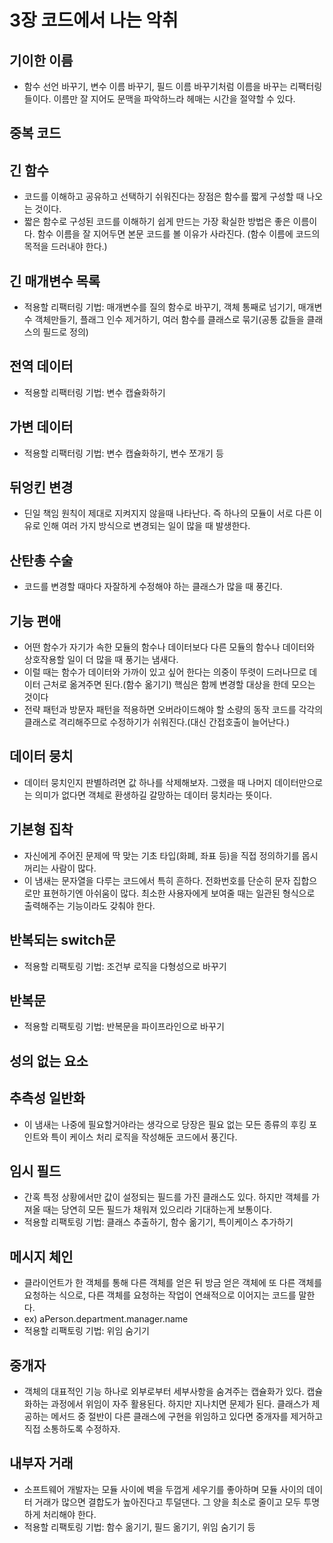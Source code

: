 # 3장 코드에서 나는 악취

## 기이한 이름
- 함수 선언 바꾸기, 변수 이름 바꾸기, 필드 이름 바꾸기처럼 이름을 바꾸는 리팩터링들이다. 이름만 잘 지어도 문맥을 파악하느라 헤매는 시간을 절약할 수 있다.

## 중복 코드

## 긴 함수
- 코드를 이해하고 공유하고 선택하기 쉬워진다는 장점은 함수를 짧게 구성할 때 나오는 것이다.
- 짧은 함수로 구성된 코드를 이해하기 쉽게 만드는 가장 확실한 방법은 좋은 이름이다. 함수 이름을 잘 지어두면 본문 코드를 볼 이유가 사라진다. (함수 이름에 코드의 목적을 드러내야 한다.)

## 긴 매개변수 목록
- 적용할 리팩터링 기법: 매개변수를 질의 함수로 바꾸기, 객체 통째로 넘기기, 매개변수 객체만들기, 플래그 인수 제거하기, 여러 함수를 클래스로 묶기(공통 값들을 클래스의 필드로 정의)

## 전역 데이터
- 적용할 리팩터링 기법: 변수 캡슐화하기

## 가변 데이터
- 적용할 리팩터링 기법: 변수 캡슐화하기, 변수 쪼개기 등

## 뒤엉킨 변경
- 딘일 책임 원칙이 제대로 지켜지지 않을때 나타난다. 즉 하나의 모듈이 서로 다른 이유로 인해 여러 가지 방식으로 변경되는 일이 많을 때 발생한다.

## 산탄총 수술
- 코드를 변경할 때마다 자잘하게 수정해야 하는 클래스가 많을 때 풍긴다.

## 기능 편애
- 어떤 함수가 자기가 속한 모듈의 함수나 데이터보다 다른 모듈의 함수나 데이터와 상호작용할 일이 더 많을 때 풍기는 냄새다.
- 이럴 때는 함수가 데이터와 가까이 있고 싶어 한다는 의중이 뚜렷이 드러나므로 데이터 근처로 옮겨주면 된다.(함수 옮기기) 핵심은 함께 변경할 대상을 한데 모으는 것이다
- 전략 패턴과 방문자 패턴을 적용하면 오버라이드해야 할 소량의 동작 코드를 각각의 클래스로 격리해주므로 수정하기가 쉬워진다.(대신 간접호출이 늘어난다.)

## 데이터 뭉치
- 데이터 뭉치인지 판별하려면 값 하나를 삭제해보자. 그랬을 때 나머지 데이터만으로는 의미가 없다면 객체로 환생하길 갈망하는 데이터 뭉치라는 뜻이다.

## 기본형 집착
- 자신에게 주어진 문제에 딱 맞는 기초 타입(화폐, 좌표 등)을 직접 정의하기를 몹시 꺼리는 사람이 많다.
- 이 냄새는 문자열을 다루는 코드에서 특히 흔하다. 전화번호를 단순히 문자 집합으로만 표현하기엔 아쉬움이 많다. 최소한 사용자에게 보여줄 때는 일관된 형식으로 출력해주는 기능이라도 갖춰야 한다.

## 반복되는 switch문
- 적용할 리팩토링 기법: 조건부 로직을 다형성으로 바꾸기

## 반복문
- 적용할 리팩토링 기법: 반복문을 파이프라인으로 바꾸기

## 성의 없는 요소

## 추측성 일반화
- 이 냄새는 나중에 필요할거야라는 생각으로 당장은 필요 없는 모든 종류의 후킹 포인트와 특이 케이스 처리 로직을 작성해둔 코드에서 풍긴다.

## 임시 필드
- 간혹 특정 상황에서만 값이 설정되는 필드를 가진 클래스도 있다. 하지만 객체를 가져올 때는 당연히 모든 필드가 채워져 있으리라 기대하는게 보통이다.
- 적용할 리팩토링 기법: 클래스 추출하기, 함수 옮기기, 특이케이스 추가하기

## 메시지 체인
- 클라이언트가 한 객체를 통해 다른 객체를 얻은 뒤 방금 얻은 객체에 또 다른 객체를 요청하는 식으로, 다른 객체를 요청하는 작업이 연쇄적으로 이어지는 코드를 말한다.
- ex) aPerson.department.manager.name
- 적용할 리팩토링 기법: 위임 숨기기

## 중개자
- 객체의 대표적인 기능 하나로 외부로부터 세부사항을 숨겨주는 캡슐화가 있다. 캡슐화하는 과정에서 위임이 자주 활용된다. 하지만 지나치면 문제가 된다. 클래스가 제공하는 메서드 중 절반이 다른 클래스에 구현을 위임하고 있다면 중개자를 제거하고 직접 소통하도록 수정하자.

## 내부자 거래
- 소프트웨어 개발자는 모듈 사이에 벽을 두껍게 세우기를 좋아하며 모듈 사이의 데이터 거래가 많으면 결합도가 높아진다고 투덜댄다. 그 양을 최소로 줄이고 모두 투명하게 처리해야 한다.
- 적용할 리팩토링 기법: 함수 옮기기, 필드 옮기기, 위임 숨기기 등
